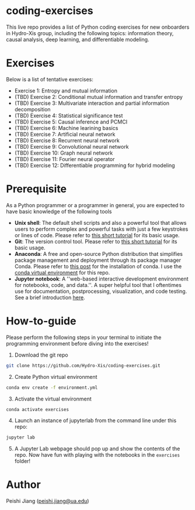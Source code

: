 # coding-exercises

This live repo provides a list of Python coding exercises for new onboarders in Hydro-Xis group, including the following topics: information theory, causal analysis, deep learning, and differentiable modeling.

# Exercises
Below is a list of tentative exercises:
- Exercise 1: Entropy and mutual information
- (TBD) Exercise 2: Conditional mutual information and transfer entropy
- (TBD) Exercise 3: Multivariate interaction and partial information decomposition
- (TBD) Exercise 4: Statistical significance test
- (TBD) Exercise 5: Causal inference and PCMCI
- (TBD) Exercise 6: Machine learining basics
- (TBD) Exercise 7: Artificial neural network
- (TBD) Exercise 8: Recurrent neural network
- (TBD) Exercise 9: Convolutional neural network
- (TBD) Exercise 10: Graph neural network
- (TBD) Exercise 11: Fourier neural operator
- (TBD) Exercise 12: Differentiable programming for hybrid modeling

# Prerequisite
As a Python programmer or a programmer in general, you are expected to have basic knowledge of the following tools
- **Unix shell**: The default shell scripts and also a powerful tool that  allows users to perform complex and powerful tasks with just a few keystrokes or lines of code. Please refer to [this short tutorial](https://swcarpentry.github.io/shell-novice/index.html) for its basic usage.
- **Git**: The version control tool. Please refer to [this short tutorial](https://swcarpentry.github.io/git-novice/) for its basic usage.
- **Anaconda**: A free and open-source Python distribution that simplifies package management and deployment through its package manager Conda. Please refer to [this post](https://www.anaconda.com/docs/getting-started/getting-started) for the installation of conda. I use the [conda virtual environment](https://docs.conda.io/docs/user-guide/tasks/manage-environments.html) for this repo.
- **Jupyter notebook**: A ''web-based interactive development environment for notebooks, code, and data.''. A super helpful tool that I oftentimes use for documentation, postprocessing, visualization, and code testing. See a brief introduction [here](https://docs.jupyter.org/en/latest/).

# How-to-guide
Please perform the following steps in your terminal to initiate the programming environment before diving into the exercises!
 
1. Download the git repo
```sh
git clone https://github.com/Hydro-Xis/coding-exercises.git
```

2. Create Python virtual environment
```sh
conda env create -f environment.yml
```

3. Activate the virtual environment
```sh
conda activate exercises
```

4. Launch an instance of jupyterlab from the command line under this repo:
```sh
jupyter lab
```

5. A Jupyter Lab webpage should pop up and show the contents of the repo. Now have fun with playing with the notebooks in the `exercises` folder!

# Author
Peishi Jiang (peishi.jiang@ua.edu)